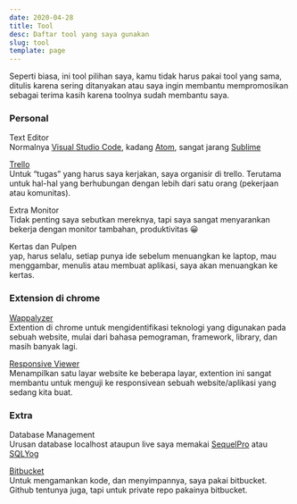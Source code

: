 ```yaml
---
date: 2020-04-28
title: Tool
desc: Daftar tool yang saya gunakan
slug: tool
template: page
---
```


Seperti biasa, ini tool pilihan saya, kamu tidak harus pakai tool yang sama, ditulis karena sering ditanyakan atau saya ingin membantu mempromosikan sebagai terima kasih karena toolnya sudah membantu saya.

### Personal

Text Editor  
Normalnya [Visual Studio Code](https://code.visualstudio.com/), kadang [Atom](http://atom.io/), sangat jarang [Sublime](https://www.sublimetext.com/3)

[Trello](http://trello.com/)  
Untuk “tugas” yang harus saya kerjakan, saya organisir di trello. Terutama untuk hal-hal yang berhubungan dengan lebih dari satu orang (pekerjaan atau komunitas).

Extra Monitor  
Tidak penting saya sebutkan mereknya, tapi saya sangat menyarankan bekerja dengan monitor tambahan, produktivitas 😀

Kertas dan Pulpen  
yap, harus selalu, setiap punya ide sebelum menuangkan ke laptop, mau menggambar, menulis atau membuat aplikasi, saya akan menuangkan ke kertas.

### Extension di chrome

[Wappalyzer](https://chrome.google.com/webstore/detail/wappalyzer/gppongmhjkpfnbhagpmjfkannfbllamg)  
Extention di chrome untuk mengidentifikasi teknologi yang digunakan pada sebuah website, mulai dari bahasa pemograman, framework, library, dan masih banyak lagi.

[Responsive Viewer](https://chrome.google.com/webstore/detail/responsive-viewer/inmopeiepgfljkpkidclfgbgbmfcennb)  
Menampilkan satu layar website ke beberapa layar, extention ini sangat membantu untuk menguji ke responsivean sebuah website/aplikasi yang sedang kita buat.

### Extra

Database Management  
Urusan database localhost ataupun live saya memakai [SequelPro](https://www.sequelpro.com/) atau [SQLYog](https://www.webyog.com/product/sqlyog)

[Bitbucket](https://bitbucket.org/)  
Untuk mengamankan kode, dan menyimpannya, saya pakai bitbucket. Github tentunya juga, tapi untuk private repo pakainya bitbucket.